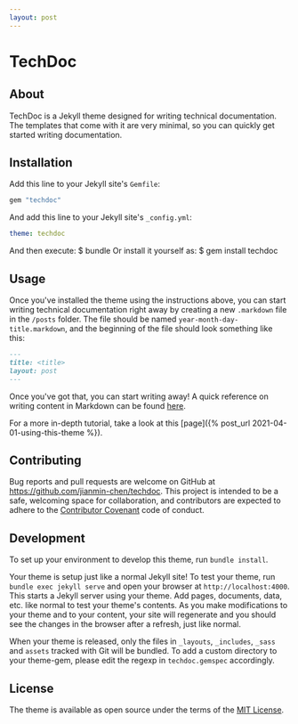 ```yaml
---
layout: post
---
```


# TechDoc

## About
TechDoc is a Jekyll theme designed for writing technical documentation. The templates that come with it are very minimal, so you can quickly get started writing documentation.

## Installation
Add this line to your Jekyll site's `Gemfile`:
```ruby
gem "techdoc"
```
And add this line to your Jekyll site's `_config.yml`:
```yaml
theme: techdoc
```
And then execute:
    $ bundle
Or install it yourself as:
    $ gem install techdoc

## Usage
Once you've installed the theme using the instructions above, you can start writing technical documentation right away by creating a new `.markdown` file in the `/posts` folder. The file should be named `year-month-day-title.markdown`, and the beginning of the file should look something like this:
```markdown
---
title: <title>
layout: post
---
```
Once you've got that, you can start writing away! A quick reference on writing content in Markdown can be found [here](https://kramdown.gettalong.org/quickref.html).

For a more in-depth tutorial, take a look at this [page]({% post_url 2021-04-01-using-this-theme %}).

## Contributing
Bug reports and pull requests are welcome on GitHub at https://github.com/jianmin-chen/techdoc. This project is intended to be a safe, welcoming space for collaboration, and contributors are expected to adhere to the [Contributor Covenant](http://contributor-covenant.org) code of conduct.

## Development
To set up your environment to develop this theme, run `bundle install`.

Your theme is setup just like a normal Jekyll site! To test your theme, run `bundle exec jekyll serve` and open your browser at `http://localhost:4000`. This starts a Jekyll server using your theme. Add pages, documents, data, etc. like normal to test your theme's contents. As you make modifications to your theme and to your content, your site will regenerate and you should see the changes in the browser after a refresh, just like normal.

When your theme is released, only the files in `_layouts`, `_includes`, `_sass` and `assets` tracked with Git will be bundled.
To add a custom directory to your theme-gem, please edit the regexp in `techdoc.gemspec` accordingly.

## License
The theme is available as open source under the terms of the [MIT License](https://opensource.org/licenses/MIT).
